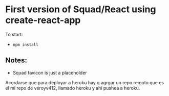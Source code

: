 # First version of Squad/React using create-react-app
To start:
* `npm install`

## Notes:
* Squad favicon is just a placeholder

Acordarse que para deployar a heroku hay q agrgar un repo remoto que es el mi repo de veroyv412, llamado heroku y ahi pushea a heroku. 